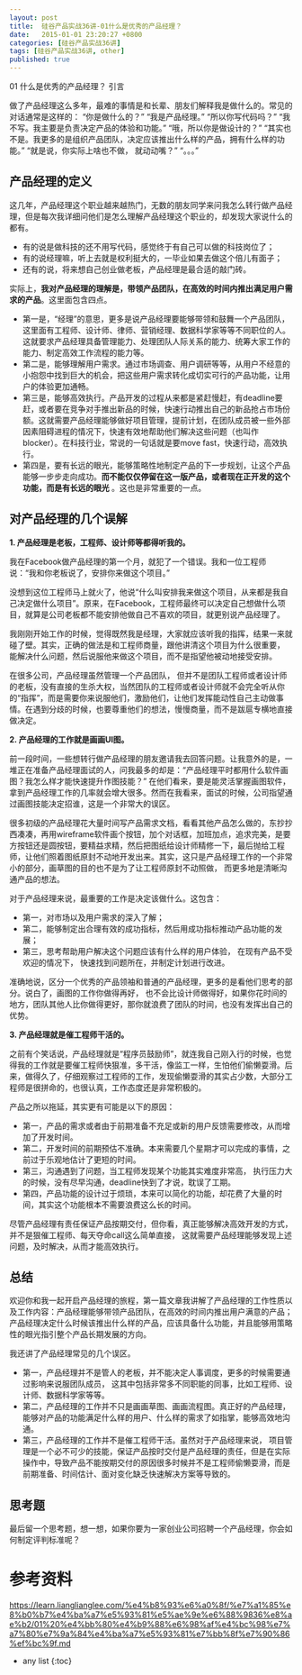 ```yaml
---
layout: post
title:  硅谷产品实战36讲-01什么是优秀的产品经理？
date:   2015-01-01 23:20:27 +0800
categories: [硅谷产品实战36讲]
tags: [硅谷产品实战36讲, other]
published: true
---
```




01 什么是优秀的产品经理？
引言

做了产品经理这么多年，最难的事情是和长辈、朋友们解释我是做什么的。常见的对话通常是这样的：
“你是做什么的？” “我是产品经理。” “所以你写代码吗？” “我不写。我主要是负责决定产品的体验和功能。” “哦，所以你是做设计的？” “其实也不是。我更多的是组织产品团队，决定应该推出什么样的产品，拥有什么样的功能。” “就是说，你实际上啥也不做， 就动动嘴？” “。。。”

## 产品经理的定义

这几年，产品经理这个职业越来越热门，无数的朋友同学来问我怎么转行做产品经理，但是每次我详细问他们是怎么理解产品经理这个职业的，却发现大家说什么的都有。

* 有的说是做科技的还不用写代码，感觉终于有自己可以做的科技岗位了；
* 有的说经理嘛，听上去就是权利挺大的，一毕业如果去做这个倍儿有面子；
* 还有的说，将来想自己创业做老板，产品经理是最合适的敲门砖。

实际上，**我对产品经理的理解是，带领产品团队，在高效的时间内推出满足用户需求的产品**。这里面包含四点。

* 第一是，“经理”的意思，更多是说产品经理要能够带领和鼓舞一个产品团队，这里面有工程师、设计师、律师、营销经理、数据科学家等等不同职位的人。这就要求产品经理具备管理能力、处理团队人际关系的能力、统筹大家工作的能力、制定高效工作流程的能力等。
* 第二是，能够理解用户需求。通过市场调查、用户调研等等，从用户不经意的小抱怨中找到巨大的机会，把这些用户需求转化成切实可行的产品功能，让用户的体验更加通畅。
* 第三是，能够高效执行。产品开发的过程从来都是紧赶慢赶，有deadline要赶，或者要在竞争对手推出新品的时候，快速行动推出自己的新品抢占市场份额。这就需要产品经理能够做好项目管理，提前计划，在团队成员被一些外部因素阻碍进程的情况下，快速有效地帮助他们解决这些问题（也叫作blocker）。在科技行业，常说的一句话就是要move fast，快速行动，高效执行。
* 第四是，要有长远的眼光，能够策略性地制定产品的下一步规划，让这个产品能够一步步走向成功。**而不能仅仅停留在这一版产品，或者现在正开发的这个功能，而是有长远的眼光** 。这也是非常重要的一点。

## 对产品经理的几个误解

**1. 产品经理是老板，工程师、设计师等都得听我的。**

我在Facebook做产品经理的第一个月，就犯了一个错误。我和一位工程师说：“我和你老板说了，安排你来做这个项目。”

没想到这位工程师马上就火了，他说“什么叫安排我来做这个项目，从来都是我自己决定做什么项目”。原来，在Facebook，工程师最终可以决定自己想做什么项目，就算是公司老板都不能安排他做自己不喜欢的项目，就更别说产品经理了。

我刚刚开始工作的时候，觉得既然我是经理，大家就应该听我的指挥，结果一来就碰了壁。其实，正确的做法是和工程师商量，跟他讲清这个项目为什么很重要， 能解决什么问题，然后说服他来做这个项目，而不是指望他被动地接受安排。

在很多公司，产品经理虽然管理一个产品团队， 但并不是团队工程师或者设计师的老板，没有直接的生杀大权，当然团队的工程师或者设计师就不会完全听从你的“指挥”，而是需要你来说服他们，激励他们，让他们发挥能动性自己主动做事情。在遇到分歧的时候，也要尊重他们的想法，慢慢商量，而不是跋扈专横地直接做决定。

**2. 产品经理的工作就是画画UI图。**

前一段时间，一些想转行做产品经理的朋友邀请我去回答问题。让我意外的是，一堆正在准备产品经理面试的人，问我最多的却是：“产品经理平时都用什么软件画图？我怎么样才能快速提升作图技能？” 在他们看来，要是能灵活掌握画图软件，拿到产品经理工作的几率就会增大很多。然而在我看来，面试的时候，公司指望通过画图技能决定招谁，这是一个非常大的误区。

很多初级的产品经理花大量时间写产品需求文档，看看其他产品怎么做的，东抄抄西凑凑，再用wireframe软件画个按钮，加个对话框，加班加点，追求完美，是要方按钮还是圆按钮，要精益求精，然后把图纸给设计师精修一下，最后抛给工程师，让他们照着图纸原封不动地开发出来。其实，这只是产品经理工作的一个非常小的部分，画草图的目的也不是为了让工程师原封不动照做， 而更多地是清晰沟通产品的想法。

对于产品经理来说，最重要的工作是决定该做什么。这包含：

* 第一，对市场以及用户需求的深入了解；
* 第二，能够制定出合理有效的成功指标，然后用成功指标推动产品功能的发展；
* 第三，思考帮助用户解决这个问题应该有什么样的用户体验， 在现有产品不受欢迎的情况下， 快速找到问题所在，并制定计划进行改进。

准确地说，区分一个优秀的产品领袖和普通的产品经理，更多的是看他们思考的部分。说白了，画图的工作你做得再好， 也不会比设计师做得好，如果你花时间的地方，团队其他人比你做得更好，那你就浪费了团队的时间，也没有发挥出自己的优势。

**3. 产品经理就是催工程师干活的。**

之前有个笑话说，产品经理就是“程序员鼓励师”，就连我自己刚入行的时候，也觉得我的工作就是要催工程师快狠准，多干活，像监工一样，生怕他们偷懒耍滑。后来，做得久了，仔细观察过工程师的工作，发现偷懒耍滑的其实占少数，大部分工程师是很拼命的，也很认真，工作态度还是非常积极的。

产品之所以拖延，其实更有可能是以下的原因：

* 第一，产品的需求或者由于前期准备不充足或新的用户反馈需要修改，从而增加了开发时间。
* 第二，开发时间的前期预估不准确。本来需要几个星期才可以完成的事情，之前过于乐观地估计了更短的时间。
* 第三，沟通遇到了问题，当工程师发现某个功能其实难度非常高， 执行压力大的时候，没有尽早沟通，deadline快到了才说，耽误了工期。
* 第四，产品功能的设计过于烦琐，本来可以简化的功能，却花费了大量的时间，其实这个功能根本不需要浪费这么长的时间。

尽管产品经理有责任保证产品按期交付，但你看，真正能够解决高效开发的方式，并不是狠催工程师、每天夺命call这么简单直接， 这就需要产品经理能够发现上述问题，及时解决，从而才能高效执行。

## 总结

欢迎你和我一起开启产品经理的旅程，第一篇文章我讲解了产品经理的工作性质以及工作内容：产品经理能够带领产品团队，在高效的时间内推出用户满意的产品；产品经理决定什么时候该推出什么样的产品，应该具备什么功能，并且能够用策略性的眼光指引整个产品长期发展的方向。

我还讲了产品经理常见的几个误区。

* 第一，产品经理并不是管人的老板，并不能决定人事调度，更多的时候需要通过影响来说服团队成员， 这其中包括非常多不同职能的同事，比如工程师、设计师、数据科学家等等。
* 第二，产品经理的工作并不只是画画草图、画画流程图。真正好的产品经理，能够对产品的功能满足什么样的用户、什么样的需求了如指掌，能够高效地沟通。
* 第三，产品经理的工作并不是催工程师干活。虽然对于产品经理来说， 项目管理是一个必不可少的技能，保证产品按时交付是产品经理的责任，但是在实际操作中，导致产品不能按期交付的原因很多时候并不是工程师偷懒耍滑，而是前期准备、时间估计、面对变化缺乏快速解决方案等导致的。

## 思考题

最后留一个思考题，想一想，如果你要为一家创业公司招聘一个产品经理，你会如何制定评判标准呢？




# 参考资料

https://learn.lianglianglee.com/%e4%b8%93%e6%a0%8f/%e7%a1%85%e8%b0%b7%e4%ba%a7%e5%93%81%e5%ae%9e%e6%88%9836%e8%ae%b2/01%20%e4%bb%80%e4%b9%88%e6%98%af%e4%bc%98%e7%a7%80%e7%9a%84%e4%ba%a7%e5%93%81%e7%bb%8f%e7%90%86%ef%bc%9f.md

* any list
{:toc}

